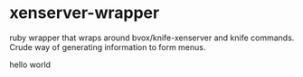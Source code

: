 xenserver-wrapper
=================

ruby wrapper that wraps around bvox/knife-xenserver and knife commands. 
Crude way of generating information to form menus. 

hello world
